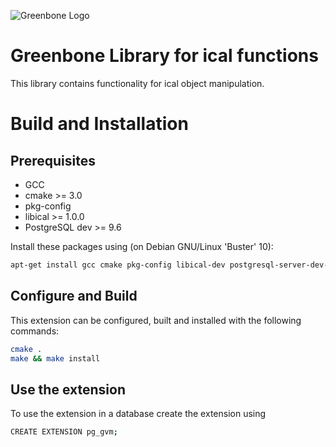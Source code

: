 ![Greenbone Logo](https://www.greenbone.net/wp-content/uploads/gb_logo_resilience_horizontal.png)

# Greenbone Library for ical functions

This library contains functionality for ical object manipulation.

# Build and Installation

## Prerequisites

* GCC
* cmake >= 3.0
* pkg-config
* libical >= 1.0.0
* PostgreSQL dev >= 9.6

Install these packages using (on Debian GNU/Linux 'Buster' 10):

```sh
apt-get install gcc cmake pkg-config libical-dev postgresql-server-dev-11
```

## Configure and Build

This extension can be configured, built and installed with the following commands:

```sh
cmake .
make && make install
```
## Use the extension

To use the extension in a database create the extension using

```sh
CREATE EXTENSION pg_gvm;
```
